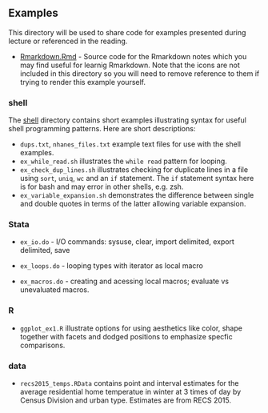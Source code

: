 ## Examples

This directory will be used to share code for examples presented during
lecture or referenced in the reading.  

- [Rmarkdown.Rmd](./Rmarkdown.Rmd) - Source code for the Rmarkdown notes
   which you may find useful for learnig Rmarkdown.  Note that the icons are
   not included in this directory so you will need to remove reference to them
   if trying to render this example yourself.


### shell

The [shell](./shell) directory contains short examples illustrating
syntax for useful shell programming patterns. Here are short descriptions:

 - `dups.txt`, `nhanes_files.txt` example text files for use with the
    shell examples.
 - `ex_while_read.sh` illustrates the `while read` pattern for looping.
 - `ex_check_dup_lines.sh` illustrates checking for duplicate lines in
    a file using `sort`, `uniq`, `wc` and an `if` statement. The `if`
    statement syntax here is for bash and may error in other shells,
    e.g. zsh.
 - `ex_variable_expansion.sh` demonstrates the difference between single
    and double quotes in terms of the latter allowing variable expansion.

### Stata

 - `ex_io.do` - I/O commands: sysuse, clear, import delimited,
    export delimited, save

 - `ex_loops.do` - looping types with iterator as local macro

 - `ex_macros.do` - creating and acessing local macros; evaluate
    vs unevaluated macros.


### R

 - `ggplot_ex1.R` illustrate options for using aesthetics like color, shape
    together with facets and dodged positions to emphasize specfic comparisons.
    
### data
 - `recs2015_temps.RData` contains point and interval estimates for the
   average residential home temperatue in winter at 3 times of day by
   Census Division and urban type.  Estimates are from RECS 2015.
   
